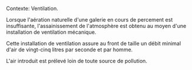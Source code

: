 Contexte: Ventilation.

Lorsque l'aération naturelle d'une galerie en cours de percement est insuffisante, l'assainissement de l'atmosphère est obtenu au moyen d'une installation de ventilation mécanique.

Cette installation de ventilation assure au front de taille un débit minimal d'air de vingt-cinq litres par seconde et par homme.

L'air introduit est prélevé loin de toute source de pollution.